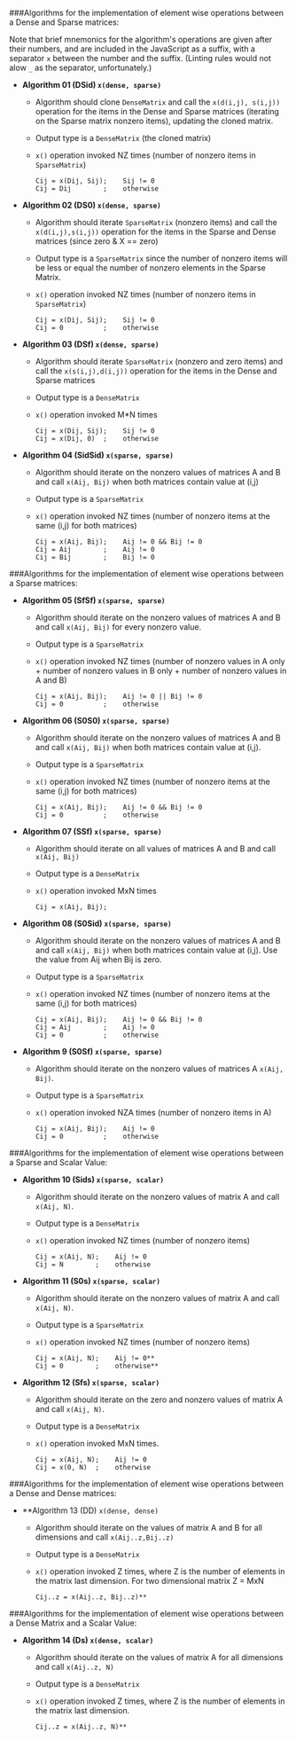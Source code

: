 ###Algorithms for the implementation of element wise operations between a Dense and Sparse matrices:

Note that brief mnemonics for the algorithm's operations are given after their
numbers, and are included in the JavaScript as a suffix, with a separator `x`
between the number and the suffix. (Linting rules would not alow `_` as the
separator, unfortunately.)

- **Algorithm 01 (DSid) `x(dense, sparse)`**
  * Algorithm should clone `DenseMatrix` and call the `x(d(i,j), s(i,j))` operation for the items in the Dense and Sparse matrices (iterating on the Sparse matrix nonzero items), updating the cloned matrix.
  * Output type is a `DenseMatrix` (the cloned matrix)
  * `x()` operation invoked NZ times (number of nonzero items in `SparseMatrix`)

    ````
    Cij = x(Dij, Sij);    Sij != 0
    Cij = Dij        ;    otherwise
    ````

- **Algorithm 02 (DS0) `x(dense, sparse)`**
  * Algorithm should iterate `SparseMatrix` (nonzero items) and call the `x(d(i,j),s(i,j))` operation for the items in the Sparse and Dense matrices (since zero & X == zero)
  * Output type is a `SparseMatrix` since the number of nonzero items will be less or equal the number of nonzero elements in the Sparse Matrix.
  * `x()` operation invoked NZ times (number of nonzero items in `SparseMatrix`)

    ````
    Cij = x(Dij, Sij);    Sij != 0
    Cij = 0          ;    otherwise
    ````

- **Algorithm 03 (DSf) `x(dense, sparse)`**
  * Algorithm should iterate `SparseMatrix` (nonzero and zero items) and call the `x(s(i,j),d(i,j))` operation for the items in the Dense and Sparse matrices
  * Output type is a `DenseMatrix`
  * `x()` operation invoked M*N times

    ````
    Cij = x(Dij, Sij);    Sij != 0
    Cij = x(Dij, 0)  ;    otherwise
    ````

- **Algorithm 04 (SidSid) `x(sparse, sparse)`**
  * Algorithm should iterate on the nonzero values of matrices A and B and call `x(Aij, Bij)` when both matrices contain value at (i,j)
  * Output type is a `SparseMatrix`
  * `x()` operation invoked NZ times (number of nonzero items at the same (i,j) for both matrices)

    ````
    Cij = x(Aij, Bij);    Aij != 0 && Bij != 0
    Cij = Aij        ;    Aij != 0
    Cij = Bij        ;    Bij != 0
    ````

###Algorithms for the implementation of element wise operations between a Sparse matrices:

- **Algorithm 05 (SfSf) `x(sparse, sparse)`**
  * Algorithm should iterate on the nonzero values of matrices A and B and call `x(Aij, Bij)` for every nonzero value.
  * Output type is a `SparseMatrix`
  * `x()` operation invoked NZ times (number of nonzero values in A only + number of nonzero values in B only + number of nonzero values in A and B)

    ````
    Cij = x(Aij, Bij);    Aij != 0 || Bij != 0
    Cij = 0          ;    otherwise
    ````

- **Algorithm 06 (S0S0) `x(sparse, sparse)`**
  * Algorithm should iterate on the nonzero values of matrices A and B and call `x(Aij, Bij)` when both matrices contain value at (i,j).
  * Output type is a `SparseMatrix`
  * `x()` operation invoked NZ times (number of nonzero items at the same (i,j) for both matrices)

    ````
    Cij = x(Aij, Bij);    Aij != 0 && Bij != 0
    Cij = 0          ;    otherwise
    ````

- **Algorithm 07 (SSf) `x(sparse, sparse)`**
  * Algorithm should iterate on all values of matrices A and B and call `x(Aij, Bij)`
  * Output type is a `DenseMatrix`
  * `x()` operation invoked MxN times

    ````
    Cij = x(Aij, Bij);
    ````

- **Algorithm 08 (S0Sid) `x(sparse, sparse)`**
  * Algorithm should iterate on the nonzero values of matrices A and B and call `x(Aij, Bij)` when both matrices contain value at (i,j). Use the value from Aij when Bij is zero.
  * Output type is a `SparseMatrix`
  * `x()` operation invoked NZ times (number of nonzero items at the same (i,j) for both matrices)

    ````
    Cij = x(Aij, Bij);    Aij != 0 && Bij != 0
    Cij = Aij        ;    Aij != 0
    Cij = 0          ;    otherwise
    ````

- **Algorithm 9 (S0Sf) `x(sparse, sparse)`**
  * Algorithm should iterate on the nonzero values of matrices A `x(Aij, Bij)`.
  * Output type is a `SparseMatrix`
  * `x()` operation invoked NZA times (number of nonzero items in A)

    ````
    Cij = x(Aij, Bij);    Aij != 0
    Cij = 0          ;    otherwise
    ````
  
###Algorithms for the implementation of element wise operations between a Sparse and Scalar Value:

- **Algorithm 10 (Sids) `x(sparse, scalar)`**
  * Algorithm should iterate on the nonzero values of matrix A and call `x(Aij, N)`.
  * Output type is a `DenseMatrix`
  * `x()` operation invoked NZ times (number of nonzero items)

    ````
    Cij = x(Aij, N);    Aij != 0
    Cij = N        ;    otherwise
    ````

- **Algorithm 11 (S0s) `x(sparse, scalar)`**
  * Algorithm should iterate on the nonzero values of matrix A and call `x(Aij, N)`.
  * Output type is a `SparseMatrix`
  * `x()` operation invoked NZ times (number of nonzero items)

    ````
    Cij = x(Aij, N);    Aij != 0**
    Cij = 0        ;    otherwise**
    ````

- **Algorithm 12 (Sfs) `x(sparse, scalar)`**
  * Algorithm should iterate on the zero and nonzero values of matrix A and call `x(Aij, N)`.
  * Output type is a `DenseMatrix`
  * `x()` operation invoked MxN times.

    ````
    Cij = x(Aij, N);    Aij != 0
    Cij = x(0, N)  ;    otherwise
    ````
  
###Algorithms for the implementation of element wise operations between a Dense and Dense matrices:

- **Algorithm 13 (DD) `x(dense, dense)`
  * Algorithm should iterate on the values of matrix A and B for all dimensions and call `x(Aij..z,Bij..z)`
  * Output type is a `DenseMatrix`
  * `x()` operation invoked Z times, where Z is the number of elements in the matrix last dimension. For two dimensional matrix Z = MxN

    ````
    Cij..z = x(Aij..z, Bij..z)**
    ````
  
###Algorithms for the implementation of element wise operations between a Dense Matrix and a Scalar Value:

- **Algorithm 14 (Ds) `x(dense, scalar)`**
  * Algorithm should iterate on the values of matrix A for all dimensions and call `x(Aij..z, N)`
  * Output type is a `DenseMatrix`
  * `x()` operation invoked Z times, where Z is the number of elements in the matrix last dimension. 

    ````
    Cij..z = x(Aij..z, N)**
    ````

